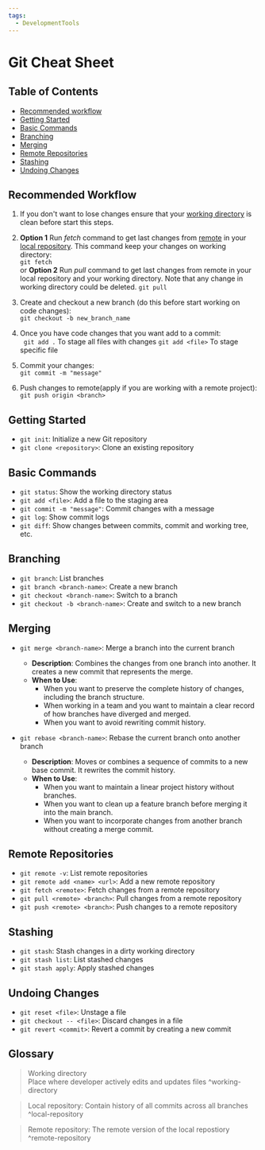 ```yaml
---
tags:
  - DevelopmentTools
---
```


# Git Cheat Sheet
## Table of Contents
- [Recommended workflow](#recommended%20workflow)
- [Getting Started](#getting%20started)
- [Basic Commands](#basic%20commands)
- [Branching](#branching)
- [Merging](#merging)
- [Remote Repositories](#remote%20repositories)
- [Stashing](#stashing)
- [Undoing Changes](#undoing%20changes)

## Recommended Workflow

1. If you don't want to lose changes ensure that your [working directory](#^working-directory)  is clean before start this steps.


2. **Option 1** Run *fetch* command to get last changes from [remote](#^remote-repository) in your [local repository](#^local-repository). This command keep your changes on working directory:  
`git fetch`  
or **Option 2** Run *pull* command to get last changes from remote in your local repository and your working directory. Note that any change in working directory could be deleted.
	`git pull`

3. Create and checkout a new branch (do this before start working on code changes):  
` git checkout -b new_branch_name `

4. Once you have code changes that you want add to a commit:  
` git add .`  To stage all files with changes
` git add <file> `  To stage specific file

5. Commit your changes:  
`git commit -m "message"`

6. Push changes to remote(apply if you are working with a remote project):  
`git push origin <branch>`


## Getting Started
- `git init`: Initialize a new Git repository
- `git clone <repository>`: Clone an existing repository

## Basic Commands
- `git status`: Show the working directory status
- `git add <file>`: Add a file to the staging area
- `git commit -m "message"`: Commit changes with a message
- `git log`: Show commit logs
- `git diff`: Show changes between commits, commit and working tree, etc.

## Branching
- `git branch`: List branches
- `git branch <branch-name>`: Create a new branch
- `git checkout <branch-name>`: Switch to a branch
- `git checkout -b <branch-name>`: Create and switch to a new branch

## Merging
- `git merge <branch-name>`: Merge a branch into the current branch
  - **Description**: Combines the changes from one branch into another. It creates a new commit that represents the merge.
  - **When to Use**: 
    - When you want to preserve the complete history of changes, including the branch structure.
    - When working in a team and you want to maintain a clear record of how branches have diverged and merged.
    - When you want to avoid rewriting commit history.

- `git rebase <branch-name>`: Rebase the current branch onto another branch
  - **Description**: Moves or combines a sequence of commits to a new base commit. It rewrites the commit history.
  - **When to Use**:
    - When you want to maintain a linear project history without branches.
    - When you want to clean up a feature branch before merging it into the main branch.
    - When you want to incorporate changes from another branch without creating a merge commit.

## Remote Repositories
- `git remote -v`: List remote repositories
- `git remote add <name> <url>`: Add a new remote repository
- `git fetch <remote>`: Fetch changes from a remote repository
- `git pull <remote> <branch>`: Pull changes from a remote repository
- `git push <remote> <branch>`: Push changes to a remote repository

## Stashing
- `git stash`: Stash changes in a dirty working directory
- `git stash list`: List stashed changes
- `git stash apply`: Apply stashed changes

## Undoing Changes
- `git reset <file>`: Unstage a file
- `git checkout -- <file>`: Discard changes in a file
- `git revert <commit>`: Revert a commit by creating a new commit



## Glossary

>Working directory  
>Place where developer actively edits and updates files ^working-directory

>Local repository:
>Contain history of all commits across all branches ^local-repository

>Remote repository:
>The remote version of the local repostiory ^remote-repository


